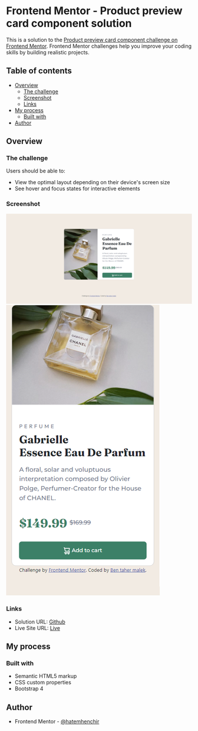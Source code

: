 # Frontend Mentor - Product preview card component solution

This is a solution to the [Product preview card component challenge on Frontend Mentor](https://www.frontendmentor.io/challenges/product-preview-card-component-GO7UmttRfa). Frontend Mentor challenges help you improve your coding skills by building realistic projects.

## Table of contents

- [Overview](#overview)
  - [The challenge](#the-challenge)
  - [Screenshot](#screenshot)
  - [Links](#links)
- [My process](#my-process)
  - [Built with](#built-with)
- [Author](#author)

## Overview

### The challenge

Users should be able to:

- View the optimal layout depending on their device's screen size
- See hover and focus states for interactive elements

### Screenshot

![Desktop](desktop_product.png)
![Mobile](mobile_product.png)

### Links

- Solution URL: [Github]()
- Live Site URL: [Live]()

## My process

### Built with

- Semantic HTML5 markup
- CSS custom properties
- Bootstrap 4

## Author

- Frontend Mentor - [@hatemhenchir](https://www.frontendmentor.io/profile/malek-bt)

